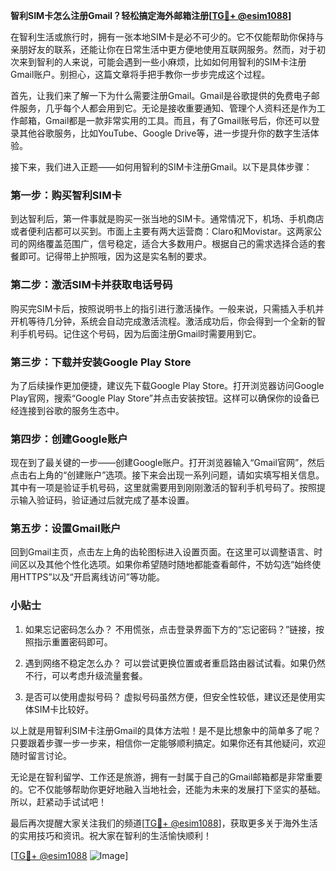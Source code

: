 **智利SIM卡怎么注册Gmail？轻松搞定海外邮箱注册[[TG💪+ @esim1088](https://t.me/s/esim1088)]**

在智利生活或旅行时，拥有一张本地SIM卡是必不可少的。它不仅能帮助你保持与亲朋好友的联系，还能让你在日常生活中更方便地使用互联网服务。然而，对于初次来到智利的人来说，可能会遇到一些小麻烦，比如如何用智利的SIM卡注册Gmail账户。别担心，这篇文章将手把手教你一步步完成这个过程。

首先，让我们来了解一下为什么需要注册Gmail。Gmail是谷歌提供的免费电子邮件服务，几乎每个人都会用到它。无论是接收重要通知、管理个人资料还是作为工作邮箱，Gmail都是一款非常实用的工具。而且，有了Gmail账号后，你还可以登录其他谷歌服务，比如YouTube、Google Drive等，进一步提升你的数字生活体验。

接下来，我们进入正题——如何用智利的SIM卡注册Gmail。以下是具体步骤：

### 第一步：购买智利SIM卡

到达智利后，第一件事就是购买一张当地的SIM卡。通常情况下，机场、手机商店或者便利店都可以买到。市面上主要有两大运营商：Claro和Movistar。这两家公司的网络覆盖范围广，信号稳定，适合大多数用户。根据自己的需求选择合适的套餐即可。记得带上护照哦，因为这是实名制的要求。

### 第二步：激活SIM卡并获取电话号码

购买完SIM卡后，按照说明书上的指引进行激活操作。一般来说，只需插入手机并开机等待几分钟，系统会自动完成激活流程。激活成功后，你会得到一个全新的智利手机号码。记住这个号码，因为后面注册Gmail时需要用到它。

### 第三步：下载并安装Google Play Store

为了后续操作更加便捷，建议先下载Google Play Store。打开浏览器访问Google Play官网，搜索“Google Play Store”并点击安装按钮。这样可以确保你的设备已经连接到谷歌的服务生态中。

### 第四步：创建Google账户

现在到了最关键的一步——创建Google账户。打开浏览器输入“Gmail官网”，然后点击右上角的“创建账户”选项。接下来会出现一系列问题，请如实填写相关信息。其中有一项是验证手机号码，这里就需要用到刚刚激活的智利手机号码了。按照提示输入验证码，验证通过后就完成了基本设置。

### 第五步：设置Gmail账户

回到Gmail主页，点击左上角的齿轮图标进入设置页面。在这里可以调整语言、时间区以及其他个性化选项。如果你希望随时随地都能查看邮件，不妨勾选“始终使用HTTPS”以及“开启离线访问”等功能。

### 小贴士

1. 如果忘记密码怎么办？
   不用慌张，点击登录界面下方的“忘记密码？”链接，按照指示重置密码即可。

2. 遇到网络不稳定怎么办？
   可以尝试更换位置或者重启路由器试试看。如果仍然不行，可以考虑升级流量套餐。

3. 是否可以使用虚拟号码？
   虚拟号码虽然方便，但安全性较低，建议还是使用实体SIM卡比较好。

以上就是用智利SIM卡注册Gmail的具体方法啦！是不是比想象中的简单多了呢？只要跟着步骤一步一步来，相信你一定能够顺利搞定。如果你还有其他疑问，欢迎随时留言讨论。

无论是在智利留学、工作还是旅游，拥有一封属于自己的Gmail邮箱都是非常重要的。它不仅能够帮助你更好地融入当地社会，还能为未来的发展打下坚实的基础。所以，赶紧动手试试吧！

最后再次提醒大家关注我们的频道[[TG💪+ @esim1088](https://t.me/s/esim1088)]，获取更多关于海外生活的实用技巧和资讯。祝大家在智利的生活愉快顺利！

[[TG💪+ @esim1088](https://t.me/s/esim1088) ![Image](https://i.postimg.cc/4NQfJmqS/Snipaste-2025-05-13-00-14-12.png)]